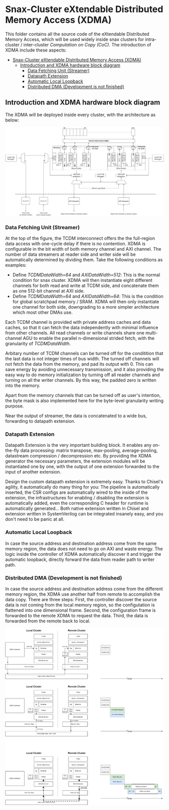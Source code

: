 # Snax-Cluster eXtendable Distributed Memory Access (XDMA)

This folder contains all the source code of the eXtendable Distributed Memory Access, which will be used widely inside snax clusters for intra-cluster / inter-cluster *Computation on Copy (CoC)*. The introduction of XDMA include these aspects:  

- [Snax-Cluster eXtendable Distributed Memory Access (XDMA)](#snax-cluster-extendable-distributed-memory-access-xdma)
  - [Introduction and XDMA hardware block diagram](#introduction-and-xdma-hardware-block-diagram)
    - [Data Fetching Unit (Streamer)](#data-fetching-unit-streamer)
    - [Datapath Extension](#datapath-extension)
    - [Automatic Local Loopback](#automatic-local-loopback)
    - [Distributed DMA (Development is not finished)](#distributed-dma-development-is-not-finished)


## Introduction and XDMA hardware block diagram

The XDMA will be deployed inside every cluster, with the architecture as below: 

![XDMA Hardware Diagram](figures/xdma_datapath.png)

### Data Fetching Unit (Streamer)

At the top of the figure, the TCDM interconnect offers the the full-region data access with one-cycle delay if there is no contention. XDMA is configurable in the bit width of both memory channel and AXI channel. The number of data streamers at reader side and writer side will be automatically determined by dividing them. Take the following conditions as examples: 

- Define *TCDMDataWidth=64* and *AXIDataWidth=512*: This is the normal condition for snax cluster. XDMA will then instantiate eight different channels for both read and write at TCDM side, and concatenate them as one 512-bit channel at AXI side. 
- Define *TCDMDataWidth=64* and *AXIDataWidth=64*: This is the condition for global scratchpad memory / SRAM. XDMA will then only instantiate one channel for both side, downgrading to a more simpler architecture which most other DMAs use. 

Each TCDM channel is provided with private address caches and data caches, so that it can fetch the data independently with minimal influence from other channels. All read channels or write channels share one multi-channel AGU to enable the parallel n-dimensional strided fetch, with the granularity of *TCDMDataWidth*. 

Arbitary number of TCDM channels can be turned off for the conditition that the last data is not integer times of bus width. The turned off channels will not fetch the data from the memory, and pad its output with 0. This can save energy by avoiding unnecessary transmission, and it also providing the easy way to do memory initialization by turning off all reader channels and turning on all the writer channels. By this way, the padded zero is written into the memory. 

Apart from the memory channels that can be turned off as user's intention, the byte mask is also implemented here for the byte-level granularity writing purpose. 

Near the output of streamer, the data is concatenated to a wide bus, forwarding to datapath extension. 

### Datapath Extension

Datapath Extension is the very important building block. It enables any on-the-fly data processing: matrix transpose, max-pooling, average-pooling, datastream compression / decompression etc. By providing the XDMA generator the necessary parameters, the extension modules will be instantiated one by one, with the output of one extension forwarded to the input of another extension. 

Design the custom datapath extension is extremely easy. Thanks to Chisel's agility, it automatically do many thing for you: The pipeline is automatically inserted, the CSR configs are automatically wired to the inside of the extension, the infrastructures for enabling / disabling the extension is automatically added, even the corresponding C header for runtime is automatically generated... Both native extension written in Chisel and extension written in SystemVerilog can be integrated insanely easy, and you don't need to be panic at all. 

### Automatic Local Loopback

In case the source address and destination address come from the same memory region, the data does not need to go on AXI and waste energy. The logic inside the controller of XDMA automatically discover it and trigger the automatic loopback, directly forward the data from reader path to writer path. 

### Distributed DMA (Development is not finished)

In case the source address and destination address come from the different memory region, the XDMA use another half from remote to accomplish the data copy. There are three steps: First, the controller discover the source data is not coming from the local memory region, so the configutation is flattened into one dimensional frame. Second, the configuration frame is forwarded to the remote XDMA to request the data. Third, the data is forwarded from the remote back to local. 

![XDMA Call Chain](figures/xdma_callchain.png)
